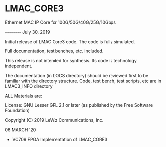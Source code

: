 # LMAC_CORE3
Ethernet MAC IP Core for 100G/50G/40G/25G/10Gbps

-------- July 30, 2019

Initial release of LMAC Core3 code. The code is fully simulated.

Full documentation, test benches, etc. included.

This release is not intended for synthesis. Its code is technology independent.

The documentation (in DOCS directory) should be reviewed first to be familiar with the directory structure.
Code, test bench, test scripts, etc are in LMAC3_INFO directory


ALL Materials are:

License: GNU Lesser GPL 2.1 or later (as published by the Free Software Foundation)

Copyright (C) 2019 LeWiz Communications, Inc.

06 MARCH '20
- VC709 FPGA Implementation of LMAC_CORE3


